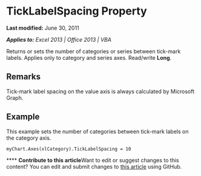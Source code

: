 
# TickLabelSpacing Property

 **Last modified:** June 30, 2011

 _**Applies to:** Excel 2013 | Office 2013 | VBA_

Returns or sets the number of categories or series between tick-mark labels. Applies only to category and series axes. Read/write  **Long**.


## Remarks

Tick-mark label spacing on the value axis is always calculated by Microsoft Graph.


## Example

This example sets the number of categories between tick-mark labels on the category axis.


```
myChart.Axes(xlCategory).TickLabelSpacing = 10
```


****   **Contribute to this article**Want to edit or suggest changes to this content? You can edit and submit changes to  [this article](https://github.com/jhershey00/VBA_Excel_Test/OpenXMLCon/articles/f8bf4611-3b25-3d66-f49b-5a088e95028b.md) using GitHub.

